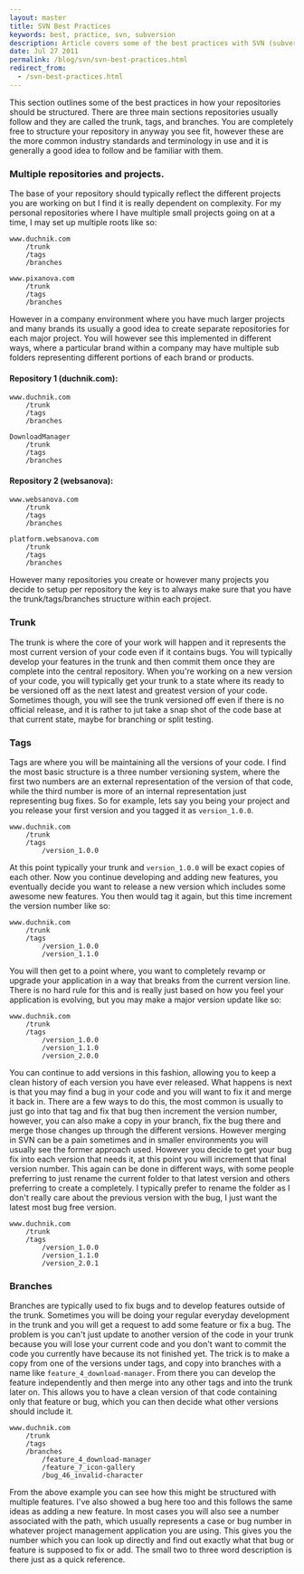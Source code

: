 ```yaml
---
layout: master
title: SVN Best Practices
keywords: best, practice, svn, subversion
description: Article covers some of the best practices with SVN (subversion) via the command line.
date: Jul 27 2011
permalink: /blog/svn/svn-best-practices.html
redirect_from:
  - /svn-best-practices.html
---
```


This section outlines some of the best practices in how your repositories should be structured.  There are three main sections repositories usually follow and they are called the trunk, tags, and branches.  You are completely free to structure your repository in anyway you see fit, however these are the more common industry standards and terminology in use and it is generally a good idea to follow and be familiar with them.

### Multiple repositories and projects.

The base of your repository should typically reflect the different projects you are working on but I find it is really dependent on complexity.  For my personal repositories where I have multiple small projects going on at a time, I may set up multiple roots like so:

~~~
www.duchnik.com
    /trunk
    /tags
    /branches

www.pixanova.com
    /trunk
    /tags
    /branches
~~~

However in a company environment where you have much larger projects and many brands its usually a good idea to create separate repositories for each major project.  You will however see this implemented in different ways, where a particular brand within a company may have multiple sub folders representing different portions of each brand or products.

#### Repository 1 (duchnik.com):

~~~
www.duchnik.com
    /trunk
    /tags
    /branches

DownloadManager
    /trunk
    /tags
    /branches
~~~

#### Repository 2 (websanova):

~~~
www.websanova.com
    /trunk
    /tags
    /branches

platform.websanova.com
    /trunk
    /tags
    /branches
~~~

However many repositories you create or however many projects you decide to setup per repository the key is to always make sure that you have the trunk/tags/branches structure within each project.

### Trunk

The trunk is where the core of your work will happen and it represents the most current version of your code even if it contains bugs.  You will typically develop your features in the trunk and then commit them once they are complete into the central repository.  When you're working on a new version of your code, you will typically get your trunk to a state where its ready to be versioned off as the next latest and greatest version of your code.  Sometimes though, you will see the trunk versioned off even if there is no official release, and it is rather to jut take a snap shot of the code base at that current state, maybe for branching or split testing.

### Tags

Tags are where you will be maintaining all the versions of your code.  I find the most basic structure is a three number versioning system, where the first two numbers are an external representation of the version of that code, while the third number is more of an internal representation just representing bug fixes.  So for example, lets say you being your project and you release your first version and you tagged it as `version_1.0.0`.

~~~
www.duchnik.com
    /trunk
    /tags
        /version_1.0.0
~~~

At this point typically your trunk and `version_1.0.0` will be exact copies of each other.  Now you continue developing and adding new features, you eventually decide you want to release a new version which includes some awesome new features.  You then would tag it again, but this time increment the version number like so:

~~~
www.duchnik.com
    /trunk
    /tags
        /version_1.0.0
        /version_1.1.0
~~~

You will then get to a point where, you want to completely revamp or upgrade your application in a way that breaks from the current version line.  There is no hard rule for this and is really just based on how you feel your application is evolving, but you may make a major version update like so:

~~~
www.duchnik.com
    /trunk
    /tags
        /version_1.0.0
        /version_1.1.0
        /version_2.0.0
~~~	

You can continue to add versions in this fashion, allowing you to keep a clean history of each version you have ever released.  What happens is next is that you may find a bug in your code and you will want to fix it and merge it back in.  There are a few ways to do this, the most common is usually to just go into that tag and fix that bug then increment the version number, however, you can also make a copy in your branch, fix the bug there and merge those changes up through the different versions.  However merging in SVN can be a pain sometimes and in smaller environments you will usually see the former approach used.  However you decide to get your bug fix into each version that needs it, at this point you will increment that final version number.  This again can be done in different ways, with some people preferring to just rename the current folder to that latest version and others preferring to create a completely.  I typically prefer to rename the folder as I don't really care about the previous version with the bug, I just want the latest most bug free version.

~~~
www.duchnik.com
    /trunk
    /tags
        /version_1.0.0
        /version_1.1.0
        /version_2.0.1
~~~ 

### Branches

Branches are typically used to fix bugs and to develop features outside of the trunk.  Sometimes you will be doing your regular everyday development in the trunk and you will get a request to add some feature or fix a bug.  The problem is you can't just update to another version of the code in your trunk because you will lose your current code and you don't want to commit the code you currently have because its not finished yet.  The trick is to make a copy from one of the versions under tags, and copy into branches with a name like `feature_4_download-manager`.  From there you can develop the feature independently and then merge into any other tags and into the trunk later on.  This allows you to have a clean version of that code containing only that feature or bug, which you can then decide what other versions should include it.

~~~
www.duchnik.com
    /trunk
    /tags
    /branches
        /feature_4_download-manager
        /feature_7_icon-gallery
        /bug_46_invalid-character
~~~

From the above example you can see how this might be structured with multiple features.  I've also showed a bug here too and this follows the same ideas as adding a new feature.  In most cases you will also see a number associated with the path, which usually represents a case or bug number in whatever project management application you are using.  This gives you the number which you can look up directly and find out exactly what that bug or feature is supposed to fix or add.  The small two to three word description is there just as a quick reference.